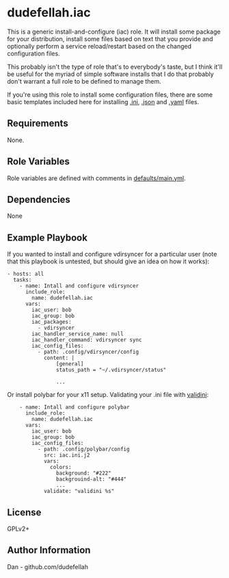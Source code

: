 dudefellah.iac
=========

This is a generic install-and-configure (iac) role. It will install some
package for your distribution, install some files based on text that
you provide and optionally perform a service reload/restart based on
the changed configuration files.

This probably isn't the type of role that's to everybody's taste, but I
think it'll be useful for the myriad of simple software installs that I
do that probably don't warrant a full role to be defined to manage them.

If you're using this role to install some configuration files, there are
some basic templates included here for installing [.ini](templates/iac.ini.j2),
[.json](templates/iac.json.j2) and [.yaml](templates/iac.yaml.j2) files.

Requirements
------------

None.

Role Variables
--------------

Role variables are defined with comments in
[defaults/main.yml](defaults/main.yml).

Dependencies
------------

None

Example Playbook
----------------

If you wanted to install and configure vdirsyncer for a particular user (note
that this playbook is untested, but should give an idea on how it works):

    - hosts: all
      tasks:
        - name: Intall and configure vdirsyncer
          include_role:
            name: dudefellah.iac
          vars:
            iac_user: bob
            iac_group: bob
            iac_packages:
              - vdirsyncer
            iac_handler_service_name: null
            iac_handler_command: vdirsyncer sync
            iac_config_files:
              - path: .config/vdirsyncer/config
                content: |
                    [general]
                    status_path = "~/.vdirsyncer/status"

                    ...

Or install polybar for your x11 setup. Validating your .ini file with
[validini](https://github.com/martinlindhe/validini):

        - name: Intall and configure polybar
          include_role:
            name: dudefellah.iac
          vars:
            iac_user: bob
            iac_group: bob
            iac_config_files:
              - path: .config/polybar/config
                src: iac.ini.j2
                vars:
                  colors:
                    background: "#222"
                    backgrouind-alt: "#444"
                    ...
                validate: "validini %s"


License
-------

GPLv2+

Author Information
------------------

Dan - github.com/dudefellah
